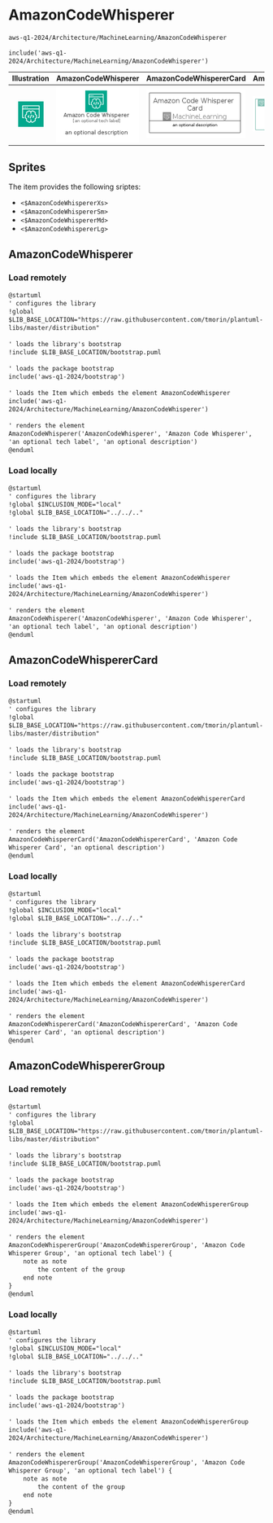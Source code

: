# AmazonCodeWhisperer


```text
aws-q1-2024/Architecture/MachineLearning/AmazonCodeWhisperer
```

```text
include('aws-q1-2024/Architecture/MachineLearning/AmazonCodeWhisperer')
```



| Illustration | AmazonCodeWhisperer | AmazonCodeWhispererCard | AmazonCodeWhispererGroup |
| :---: | :---: | :---: | :---: |
| ![illustration for Illustration](../../../aws-q1-2024/Architecture/MachineLearning/AmazonCodeWhisperer.png) | ![illustration for AmazonCodeWhisperer](../../../aws-q1-2024/Architecture/MachineLearning/AmazonCodeWhisperer.Local.png) | ![illustration for AmazonCodeWhispererCard](../../../aws-q1-2024/Architecture/MachineLearning/AmazonCodeWhispererCard.Local.png) | ![illustration for AmazonCodeWhispererGroup](../../../aws-q1-2024/Architecture/MachineLearning/AmazonCodeWhispererGroup.Local.png) |



## Sprites
The item provides the following sriptes:

- `<$AmazonCodeWhispererXs>`
- `<$AmazonCodeWhispererSm>`
- `<$AmazonCodeWhispererMd>`
- `<$AmazonCodeWhispererLg>`





## AmazonCodeWhisperer

### Load remotely
```plantuml
@startuml
' configures the library
!global $LIB_BASE_LOCATION="https://raw.githubusercontent.com/tmorin/plantuml-libs/master/distribution"

' loads the library's bootstrap
!include $LIB_BASE_LOCATION/bootstrap.puml

' loads the package bootstrap
include('aws-q1-2024/bootstrap')

' loads the Item which embeds the element AmazonCodeWhisperer
include('aws-q1-2024/Architecture/MachineLearning/AmazonCodeWhisperer')

' renders the element
AmazonCodeWhisperer('AmazonCodeWhisperer', 'Amazon Code Whisperer', 'an optional tech label', 'an optional description')
@enduml
```

### Load locally
```plantuml
@startuml
' configures the library
!global $INCLUSION_MODE="local"
!global $LIB_BASE_LOCATION="../../.."

' loads the library's bootstrap
!include $LIB_BASE_LOCATION/bootstrap.puml

' loads the package bootstrap
include('aws-q1-2024/bootstrap')

' loads the Item which embeds the element AmazonCodeWhisperer
include('aws-q1-2024/Architecture/MachineLearning/AmazonCodeWhisperer')

' renders the element
AmazonCodeWhisperer('AmazonCodeWhisperer', 'Amazon Code Whisperer', 'an optional tech label', 'an optional description')
@enduml
```

## AmazonCodeWhispererCard

### Load remotely
```plantuml
@startuml
' configures the library
!global $LIB_BASE_LOCATION="https://raw.githubusercontent.com/tmorin/plantuml-libs/master/distribution"

' loads the library's bootstrap
!include $LIB_BASE_LOCATION/bootstrap.puml

' loads the package bootstrap
include('aws-q1-2024/bootstrap')

' loads the Item which embeds the element AmazonCodeWhispererCard
include('aws-q1-2024/Architecture/MachineLearning/AmazonCodeWhisperer')

' renders the element
AmazonCodeWhispererCard('AmazonCodeWhispererCard', 'Amazon Code Whisperer Card', 'an optional description')
@enduml
```

### Load locally
```plantuml
@startuml
' configures the library
!global $INCLUSION_MODE="local"
!global $LIB_BASE_LOCATION="../../.."

' loads the library's bootstrap
!include $LIB_BASE_LOCATION/bootstrap.puml

' loads the package bootstrap
include('aws-q1-2024/bootstrap')

' loads the Item which embeds the element AmazonCodeWhispererCard
include('aws-q1-2024/Architecture/MachineLearning/AmazonCodeWhisperer')

' renders the element
AmazonCodeWhispererCard('AmazonCodeWhispererCard', 'Amazon Code Whisperer Card', 'an optional description')
@enduml
```

## AmazonCodeWhispererGroup

### Load remotely
```plantuml
@startuml
' configures the library
!global $LIB_BASE_LOCATION="https://raw.githubusercontent.com/tmorin/plantuml-libs/master/distribution"

' loads the library's bootstrap
!include $LIB_BASE_LOCATION/bootstrap.puml

' loads the package bootstrap
include('aws-q1-2024/bootstrap')

' loads the Item which embeds the element AmazonCodeWhispererGroup
include('aws-q1-2024/Architecture/MachineLearning/AmazonCodeWhisperer')

' renders the element
AmazonCodeWhispererGroup('AmazonCodeWhispererGroup', 'Amazon Code Whisperer Group', 'an optional tech label') {
    note as note
        the content of the group
    end note
}
@enduml
```

### Load locally
```plantuml
@startuml
' configures the library
!global $INCLUSION_MODE="local"
!global $LIB_BASE_LOCATION="../../.."

' loads the library's bootstrap
!include $LIB_BASE_LOCATION/bootstrap.puml

' loads the package bootstrap
include('aws-q1-2024/bootstrap')

' loads the Item which embeds the element AmazonCodeWhispererGroup
include('aws-q1-2024/Architecture/MachineLearning/AmazonCodeWhisperer')

' renders the element
AmazonCodeWhispererGroup('AmazonCodeWhispererGroup', 'Amazon Code Whisperer Group', 'an optional tech label') {
    note as note
        the content of the group
    end note
}
@enduml
```

